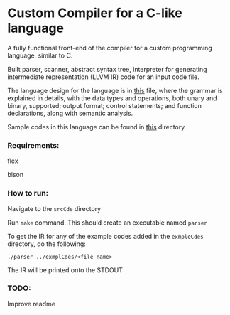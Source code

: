 # Custom Compiler for a C-like language

  A fully functional front-end of the compiler for a custom programming language, similar to C. 

  Built parser, scanner, abstract syntax tree, interpreter for generating intermediate representation (LLVM IR) code for an input code file.

  The language design for the language is in [this](https://github.com/nonejk/custom-compiler/blob/master/compilers_language_design.pdf) file, where the grammar is explained in details, with the data types and operations, both unary and binary, supported; output format; control statements; and function declarations, along with semantic analysis.

Sample codes in this language can be found in [this](https://github.com/nonejk/custom-compiler/tree/master/exmplCdes) directory.

### Requirements:

flex

bison

### How to run:

Navigate to the ```srcCde``` directory

Run ```make``` command. This should create an executable named ```parser```

To get the IR for any of the example codes added in the ```exmpleCdes``` directory, do the following:

```./parser ../exmplCdes/<file name>```

The IR will be printed onto the STDOUT

### TODO: 

Improve readme
